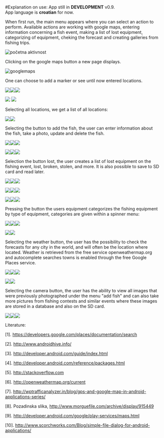 #Explanation on use:
App still in  **DEVELOPMENT** v0.9.<br/>
App language is **croatian** for now.


When first run, the main menu appears where you can select an action to perform. Available actions are working with google maps, entering information concerning a fish event, making a list of lost equipment, categorizing of equipment, cheking the forecast and creating galleries from fishing trips. 

![početna aktivnost](http://slaven-sakacic.from.hr/Screenshot_2014-09-11-14-060.png)

Clicking on the google maps button a new page displays.

![googlemaps](http://lukic.net76.net/screenshots/1%20Google%20Maps/Screenshot_2014-09-11-14-07-03.png)

One can choose to add a marker or see until now entered locations.

![](http://lukic.net76.net/screenshots/1%20Google%20Maps/Screenshot_2014-09-11-14-07-33.png)![](http://lukic.net76.net/screenshots/1%20Google%20Maps/Screenshot_2014-09-11-14-08-19.png)![](http://lukic.net76.net/screenshots/1%20Google%20Maps/Screenshot_2014-09-11-14-09-08.png)

![](http://lukic.net76.net/screenshots/1%20Google%20Maps/Screenshot_2014-09-11-14-11-19.png)
![](http://lukic.net76.net/screenshots/1%20Google%20Maps/Screenshot_2014-09-11-14-11-40.png)

Selecting all locations, we get a list of all locations:

![](http://lukic.net76.net/screenshots/1%20Google%20Maps/Screenshot_2014-09-11-14-15-29.png)![](http://lukic.net76.net/screenshots/1%20Google%20Maps/Screenshot_2014-09-11-14-15-33.png)

Selecting the button to add the fish, the user can enter information about the fish, take a photo, update and delete the fish.

![](http://lukic.net76.net/screenshots/2%20Dodaj%20Ribu/Screenshot_2014-09-11-14-16-06.png)![](http://lukic.net76.net/screenshots/2%20Dodaj%20Ribu/Screenshot_2014-09-11-14-19-26.png)![](http://lukic.net76.net/screenshots/2%20Dodaj%20Ribu/Screenshot_2014-09-11-14-19-33.png)

![](http://lukic.net76.net/screenshots/2%20Dodaj%20Ribu/Screenshot_2014-09-11-14-24-54.png)![](http://lukic.net76.net/screenshots/2%20Dodaj%20Ribu/Screenshot_2014-09-11-14-25-01.png)![](http://lukic.net76.net/screenshots/2%20Dodaj%20Ribu/Screenshot_2014-09-11-14-25-32.png)

Selection the button lost, the user creates a list of lost equipment on the fishing event, lost, broken, stolen, and more. It is also possible to save to SD card and read later.

![](http://lukic.net76.net/screenshots/3%20Izgubljeno/Screenshot_2014-09-11-14-26-12.png)![](http://lukic.net76.net/screenshots/3%20Izgubljeno/Screenshot_2014-09-11-14-26-26.png)![](http://lukic.net76.net/screenshots/3%20Izgubljeno/Screenshot_2014-09-11-14-26-31.png)

![](http://lukic.net76.net/screenshots/3%20Izgubljeno/Screenshot_2014-09-11-14-26-35.png)![](http://lukic.net76.net/screenshots/3%20Izgubljeno/Screenshot_2014-09-11-14-29-07.png)![](http://lukic.net76.net/screenshots/3%20Izgubljeno/Screenshot_2014-09-11-14-29-18.png)

![](http://lukic.net76.net/screenshots/3%20Izgubljeno/Screenshot_2014-09-11-14-29-26.png)![](http://lukic.net76.net/screenshots/3%20Izgubljeno/Screenshot_2014-09-11-14-29-30.png)![](http://lukic.net76.net/screenshots/3%20Izgubljeno/Screenshot_2014-09-11-14-29-52.png)

Pressing the button the users equipment categorizes the fishing equipment by type of equipment, categories are given within a spinner menu:

![](http://lukic.net76.net/screenshots/4%20Oprema/Screenshot_2014-09-11-14-30-08.png)![](http://lukic.net76.net/screenshots/4%20Oprema/Screenshot_2014-09-11-14-30-55.png)![](http://lukic.net76.net/screenshots/4%20Oprema/Screenshot_2014-09-11-14-34-50.png)

![](http://lukic.net76.net/screenshots/4%20Oprema/Screenshot_2014-09-11-14-35-01.png)![](http://lukic.net76.net/screenshots/4%20Oprema/Screenshot_2014-09-11-14-35-16.png)

Selecting the weather button, the user has the possibility to check the forecasts for any city in the world, and will often be the location where located. Weather is retrieved from the free service openweathermap.org and autocomplete searches towns is enabled through the free Google Places service.

![](http://lukic.net76.net/screenshots/5%20Weather/Screenshot_2014-09-11-14-35-30.png)![](http://lukic.net76.net/screenshots/5%20Weather/Screenshot_2014-09-11-14-36-09.png)![](http://lukic.net76.net/screenshots/5%20Weather/Screenshot_2014-09-11-14-36-16.png)

![](http://lukic.net76.net/screenshots/5%20Weather/Screenshot_2014-09-11-14-36-20.png)![](http://lukic.net76.net/screenshots/5%20Weather/Screenshot_2014-09-11-14-36-39.png)

Selecting the camera button, the user has the ability to view all images that were previously photographed under the menu "add fish" and can also take more pictures from fishing contests and similar events where these images are stored in a database and also on the SD card.

![](http://lukic.net76.net/screenshots/Camera/Screenshot_2014-09-11-14-40-01.png)![](http://lukic.net76.net/screenshots/Camera/Screenshot_2014-09-11-14-40-57.png)![](http://lukic.net76.net/screenshots/Camera/Screenshot_2014-09-11-14-42-01.png)

Literature:

[1].	https://developers.google.com/places/documentation/search

[2].	http://www.androidhive.info/

[3].	http://developer.android.com/guide/index.html

[4].	http://developer.android.com/reference/packages.html

[5].	http://stackoverflow.com

[6].	http://openweathermap.org/current

[7].	http://wptrafficanalyzer.in/blog/gps-and-google-map-in-android-applications-series/

[8].	Pozadinska slika, http://www.morguefile.com/archive/display/915449

[9].	http://developer.android.com/google/play-services/maps.html

[10].	http://www.scorchworks.com/Blog/simple-file-dialog-for-android-applications/


